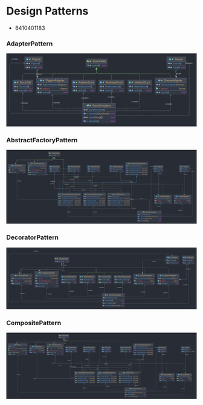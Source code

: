 # Design Patterns

- 6410401183

### AdapterPattern
<img src="AdapterPattern.png"/>

### AbstractFactoryPattern
<img src="AbstractFactoryPattern.png"/>

### DecoratorPattern
<img src="DecoratorPattern.png"/>

### CompositePattern
<img src="CompositePattern.png"/>